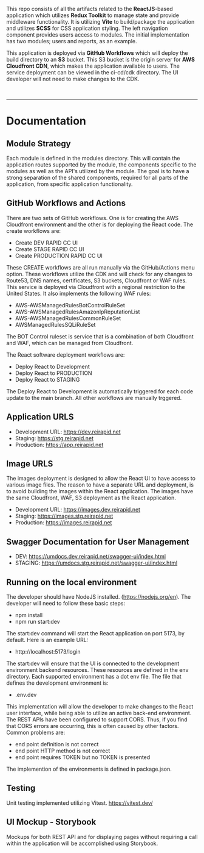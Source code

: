 

This repo consists of all the artifacts related to the **ReactJS**-based application which utilizes **Redux Toolkit** to manage state and provide middleware functionality. It is utilizing **Vite** to build/package the application and utilizes **SCSS** for CSS application styling. The left navigation component provides users access to modules. The initial implementation has two modules; users and reports, as an example.

This application is deployed via **GitHub Workflows** which will deploy the build directory to an **S3** bucket. This S3 bucket is the origin server for **AWS Cloudfront CDN**, which makes the application available to users. The service deployment can be viewed in the ci-cd/cdk directory. The UI developer will not need to make changes to the CDK.

<br>

-----

# Documentation

## Module Strategy
Each module is defined in the modules directory. This will contain the application routes supported by the module, the components specific to the modules as well as the API's utilized by the module. The goal is to have a strong separation of the shared components, required for all parts of the application, from specific application functionality. 

## GitHub Workflows and Actions

There are two sets of GitHub workflows. One is for creating the AWS Cloudfront environment and the other is for deploying the React code. The create workflows are:

- Create DEV RAPID CC UI
- Create STAGE RAPID CC UI
- Create PRODUCTION RAPID CC UI

These CREATE workflows are all run manually via the GitHub/Actions menu option. These workflows utilize the CDK and will check for any changes to Route53, DNS names, certificates, S3 buckets, Cloudfront or WAF rules. This service is deployed via Cloudfront with a regional restriction to the United States. It also implements the following WAF rules:

- AWS-AWSManagedRulesBotControlRuleSet
- AWS-AWSManagedRulesAmazonIpReputationList
- AWS-AWSManagedRulesCommonRuleSet
- AWSManagedRulesSQLiRuleSet

The BOT Control ruleset is service that is a combination of both Cloudfront and WAF, which can be managed from Cloudfront.

The React software deployment workflows are:

- Deploy React to Development
- Deploy React to PRODUCTION
- Deploy React to STAGING

The Deploy React to Development is automatically triggered for each code update to the main branch. All other workflows are manually trggered. 


## Application URLS

- Development URL:  https://dev.reirapid.net
- Staging: https://stg.reirapid.net
- Production: https://app.reirapid.net

## Image URLS

The images deployment is designed to allow the React UI to have access to various image files. The reason to have a separate URL and deployment, is to avoid building the images within the React application. The images have the same Cloudfront, WAF, S3 deployment as the React application.


- Development URL:  https://images.dev.reirapid.net
- Staging: https://images.stg.reirapid.net
- Production: https://images.reirapid.net

## Swagger Documentation for User Management

- DEV: https://umdocs.dev.reirapid.net/swagger-ui/index.html
- STAGING: https://umdocs.stg.reirapid.net/swagger-ui/index.html


## Running on the local environment
The developer should have NodeJS installed. (https://nodejs.org/en). The developer will need to follow these basic steps:

- npm install
- npm run start:dev

The start:dev command will start the React application on port 5173, by default. Here is an example URL:
- http://localhost:5173/login

The start:dev will ensure that the UI is connected to the development environment backend resources. These resources are defined in the env directory. Each supported environment has a dot env file. The file that defines the development environment is:
- .env.dev

This implementation will allow the developer to make changes to the React user interface, while being able to utilize an active back-end environment. The REST APIs have been configured to support CORS. Thus, if you find that CORS errors are occurring, this is often caused by other factors. Common problems are:
- end point definition is not correct 
- end point HTTP method is not correct
- end point requires TOKEN but no TOKEN is presented

The implemention of the environments is defined in package.json.

## Testing

Unit testing implemented utilizing Vitest. https://vitest.dev/

## UI Mockup - Storybook

Mockups for both REST API and for displaying pages without requiring a call within the application will be accomplished using Storybook. 



